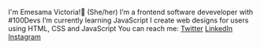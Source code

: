 I'm Emesama Victoria!👋 (She/her)
I’m a frontend software deveveloper with #100Devs
I’m currently learning JavaScript
I create web designs for users using HTML, CSS and JavaScript
You can reach me: 
[Twitter](https://mobile.twitter.com/EmesamaVictoria)
[LinkedIn](https://www.linkedin.com/in/victoria-emesama-82160a176/)
[Instagram](https://www.instagram.com/victoria_blessing-/)

